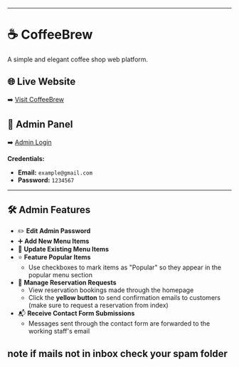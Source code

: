 
---

# ☕ CoffeeBrew

A simple and elegant coffee shop web platform.

## 🌐 Live Website  
➡️ [Visit CoffeeBrew](http://coffeebrew.free.nf)

## 🔐 Admin Panel  
➡️ [Admin Login](http://coffeebrew.free.nf/adminSignIn.php)  

**Credentials:**  
- **Email:** `example@gmail.com`  
- **Password:** `1234567`

---

## 🛠️ Admin Features

- ✏️ **Edit Admin Password**  
- ➕ **Add New Menu Items**  
- 🔄 **Update Existing Menu Items**  
- ⭐ **Feature Popular Items**  
  - Use checkboxes to mark items as "Popular" so they appear in the popular menu section
- 📩 **Manage Reservation Requests**  
  - View reservation bookings made through the homepage
  - Click the **yellow button** to send confirmation emails to customers (make sure to request a reservation from index)
- 📬 **Receive Contact Form Submissions**  
  - Messages sent through the contact form are forwarded to the working staff's email

note
if mails not in inbox check your spam folder
---
